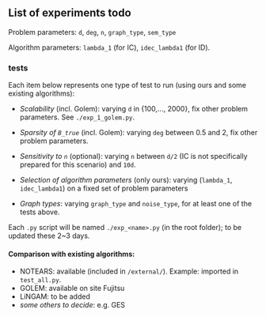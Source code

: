 ## List of experiments todo 

Problem parameters: `d`, `deg`, `n`, `graph_type`, `sem_type` 

Algorithm parameters: `lambda_1` (for IC), `idec_lambda1` (for ID). 

### tests

Each item below represents one type of test to run (using ours and some
existing algorithms): 
    

* *Scalability* (incl. Golem): varying `d` in {100,..., 2000}, fix other problem parameters. 
  See `./exp_1_golem.py`. 

* *Sparsity of `B_true`* (incl. Golem): varying `deg` between 0.5 and 2, fix other problem parameters. 

* *Sensitivity to `n`* (optional): varying `n` between `d/2` (IC is not specifically prepared for this scenario) and `10d`.   

* *Selection of algorithm parameters* (only ours): varying (`lambda_1`, `idec_lambda1`) on a fixed set of problem parameters 

* *Graph types*: varying `graph_type` and `noise_type`, for at least one of the tests above. 

Each `.py` script will be named `./exp_<name>.py` (in the root folder); to be updated these 2~3 days.

#### Comparison with existing algorithms: 

* NOTEARS: available (included in `/external/`). Example: imported in `test_all.py`. 
* GOLEM: available on site Fujitsu 
* LiNGAM: to be added
* *some others to decide*: e.g. GES 

